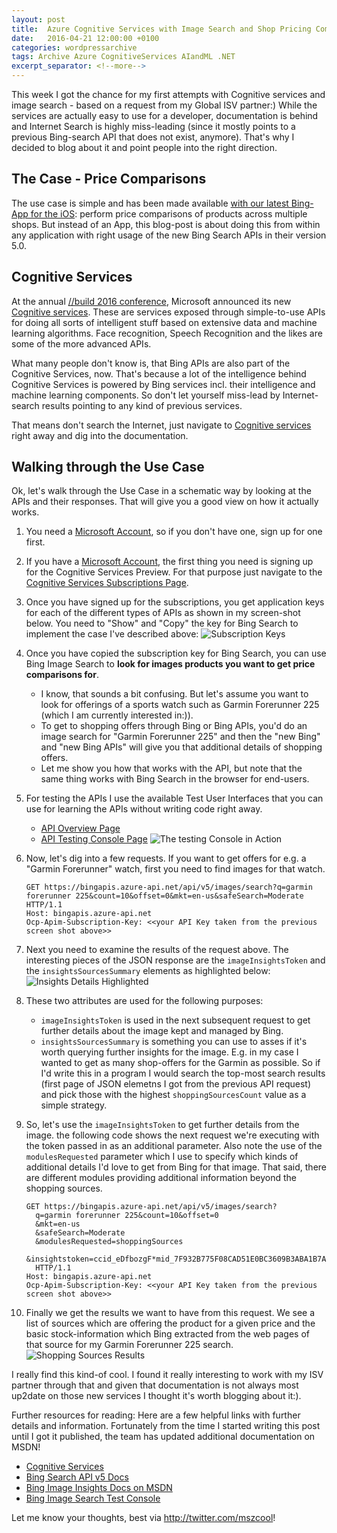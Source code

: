 ```yaml
---
layout: post
title:  Azure Cognitive Services with Image Search and Shop Pricing Comparisons
date:   2016-04-21 12:00:00 +0100
categories: wordpressarchive
tags: Archive Azure CognitiveServices AIandML .NET
excerpt_separator: <!--more-->
---
```


This week I got the chance for my first attempts with Cognitive services and image search - based on a request from my Global ISV partner:) While the services are actually easy to use for a developer, documentation is behind and Internet Search is highly miss-leading (since it mostly points to a previous Bing-search API that does not exist, anymore). That's why I decided to blog about it and point people into the right direction.

<!--more-->

The Case - Price Comparisons
----------------------------
The use case is simple and has been made available [with our latest Bing-App for the iOS](http://appadvice.com/appnn/2015/12/microsoft-updates-bing-for-iphone-with-in-store-price-comparison-and-more): perform price comparisons of products across multiple shops. But instead of an App, this blog-post is about doing this from within any application with right usage of the new Bing Search APIs in their version 5.0.

Cognitive Services
------------------
At the annual [//build 2016 conference](https://channel9.msdn.com/Events/Build/2016?wt.mc_id=build_hp), Microsoft announced its new [Cognitive services](https://www.microsoft.com/cognitive-services). These are services exposed through simple-to-use APIs for doing all sorts of intelligent stuff based on extensive data and machine learning algorithms. Face recognition, Speech Recognition and the likes are some of the more advanced APIs.

What many people don't know is, that Bing APIs are also part of the Cognitive Services, now. That's because a lot of the intelligence behind Cognitive Services is powered by Bing services incl. their intelligence and machine learning components. So don't let yourself miss-lead by Internet-search results pointing to any kind of previous services.

That means don't search the Internet, just navigate to [Cognitive services](https://www.microsoft.com/cognitive-services) right away and dig into the documentation.

Walking through the Use Case
----------------------------
Ok, let's walk through the Use Case in a schematic way by looking at the APIs and their responses. That will give you a good view on how it actually works. 

1. You need a [Microsoft Account](https://account.microsoft.com/about), so if you don't have one, sign up for one first.

2. If you have a [Microsoft Account](https://account.microsoft.com/about), the first thing you need is signing up for the Cognitive Services Preview. For that purpose just navigate to the [Cognitive Services Subscriptions Page](<https://www.microsoft.com/cognitive-services/en-us/subscriptions>).

3. Once you have signed up for the subscriptions, you get application keys for each of the different types of APIs as shown in my screen-shot below. You need to "Show" and "Copy" the key for Bing Search to implement the case I've described above:
    ![Subscription Keys](/images/posts2016/20160421-figure01.png)
    
4. Once you have copied the subscription key for Bing Search, you can use Bing Image Search to  **look for images products you want to get price comparisons for**.
   - I know, that sounds a bit confusing. But let's assume you want to look for offerings of a sports watch such as Garmin Forerunner 225 (which I am currently interested in:)).
   - To get to shopping offers through Bing or Bing APIs, you'd do an image search for "Garmin Forerunner 225" and then the "new Bing" and "new Bing APIs" will give you that additional details of shopping offers.
   - Let me show you how that works with the API, but note that the same thing works with Bing Search in the browser for end-users.

5. For testing the APIs I use the available Test User Interfaces that you can use for learning the APIs without writing code right away.
   - [API Overview Page](<https://bingapis.portal.azure-api.net/docs/services/56b43f0ccf5ff8098cef3808/operations/56b4433fcf5ff8098cef380c>)
   - [API Testing Console Page](<https://bingapis.portal.azure-api.net/docs/services/56b43f0ccf5ff8098cef3808/operations/56b4433fcf5ff8098cef380c/console>)
   ![The testing Console in Action](/images/posts2016/20160421-figure02.png)

6. Now, let's dig into a few requests. If you want to get offers for e.g. a "Garmin Forerunner" watch, first you need to find images for that watch. 
    
       GET https://bingapis.azure-api.net/api/v5/images/search?q=garmin forerunner 225&count=10&offset=0&mkt=en-us&safeSearch=Moderate HTTP/1.1
       Host: bingapis.azure-api.net
       Ocp-Apim-Subscription-Key: <<your API Key taken from the previous screen shot above>>

7. Next you need to examine the results of the request above. The interesting pieces of the JSON response are the <code>imageInsightsToken</code> and the <code>insightsSourcesSummary</code> elements as highlighted below:
![Insights Details Highlighted](/images/posts2016/20160421-figure03.png)

8. These two attributes are used for the following purposes:
   - <code>imageInsightsToken</code> is used in the next subsequent request to get further details about the image kept and managed by Bing.
   - <code>insightsSourcesSummary</code> is something you can use to asses if it's worth querying further insights for the image. E.g. in my case I wanted to get as many shop-offers for the Garmin as possible. So if I'd write this in a program I would search the top-most search results (first page of JSON elemetns I got from the previous API request) and pick those with the highest <code>shoppingSourcesCount</code> value as a simple strategy.

9. So, let's use the <code>imageInsightsToken</code> to get further details from the image. the following code shows the next request we're executing with the token passed in as an additional parameter. Also note the use of the <code>modulesRequested</code> parameter which I use to specify which kinds of additional details I'd love to get from Bing for that image. That said, there are different modules providing additional information beyond the shopping sources.

       GET https://bingapis.azure-api.net/api/v5/images/search?
         q=garmin forerunner 225&count=10&offset=0
         &mkt=en-us
         &safeSearch=Moderate
         &modulesRequested=shoppingSources
         &insightstoken=ccid_eDfbozgF*mid_7F932B775F08CAD51E0BC3609B3ABA1B7AB73856*simid_608041772346312873 
         HTTP/1.1
       Host: bingapis.azure-api.net
       Ocp-Apim-Subscription-Key: <<your API Key taken from the previous screen shot above>>

10. Finally we get the results we want to have from this request. We see a list of sources which are offering the product for a given price and the basic stock-information which Bing extracted from the web pages of that source for my Garmin Forerunner 225 search.
![Shopping Sources Results](/images/posts2016/20160421-figure04.png)

I really find this kind-of cool. I found it really interesting to work with my ISV partner through that and given that documentation is not always most up2date on those new services I thought it's worth blogging about it:). 

Further resources for reading:
Here are a few helpful links with further details and information. Fortunately from the time I started writing this post until I got it published, the team has updated additional documentation on MSDN!
- [Cognitive Services](https://www.microsoft.com/cognitive-services)
- [Bing Search API v5 Docs](https://msdn.microsoft.com/en-us/library/mt604056.aspx)
- [Bing Image Insights Docs on MSDN](https://msdn.microsoft.com/en-us/library/mt712790.aspx)
- [Bing Image Search Test Console](https://bingapis.portal.azure-api.net/docs/services/56b43f0ccf5ff8098cef3808/operations/56b4433fcf5ff8098cef380c/console)

Let me know your thoughts, best via <http://twitter.com/mszcool>!
